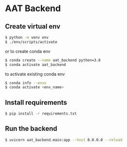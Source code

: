 # AAT Backend

## Create virtual env

```bash
$ python -m venv env
$ ./env/scripts/activate
```
or
to create conda env
```bash
$ conda create --name aat_backend python=3.8
$ conda activate aat_backend

```

to activate existing conda env
```bash
$ conda info --envs
$ conda activate <env_name>
```

## Install requirements

```bash
$ pip install -r requirements.txt
```

## Run the backend

```bash
$ uvicorn aat_backend.main:app --host 0.0.0.0 --reload
```
